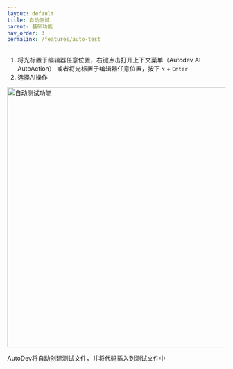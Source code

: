 ```yaml
---
layout: default
title: 自动测试
parent: 基础功能
nav_order: 3
permalink: /features/auto-test
---
```


1. 将光标置于编辑器任意位置，右键点击打开上下文菜单（Autodev AI AutoAction）
   或者将光标置于编辑器任意位置，按下 `⌥` + `Enter`
2. 选择AI操作

<img src="https://unitmesh.cc/auto-dev/autodev-autotest.png" alt="自动测试功能" width="600px"/>

AutoDev将自动创建测试文件，并将代码插入到测试文件中
